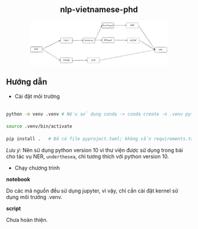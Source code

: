 
<div style="text-align: center;">
    <h2>nlp-vietnamese-phd</h2>
    <div style="display: inline-block;">
        <img src="./static/worflow.png" width="75%">
    </div>
</div>


## Hướng dẫn

- Cài đặt môi trường
```bash

python -m venv .venv # Nếu sử dụng conda -> conda create -n .venv python=3.10

source .venv/bin/activate

pip install .   # Đã có file pyproject.toml; không cần requirements.txt
```

_Lưu ý:_ Nên sử dụng python version 10 vì thư viện được sử dụng trong bài cho tác vụ NER, `underthesea`, chỉ tương thích với python version 10.

- Chạy chương trình

**notebook**

Do các mã nguồn đều sử dụng jupyter, vì vậy, chỉ cần cài đặt kernel sử dụng môi trường .venv.

**script**

Chưa hoàn thiện.